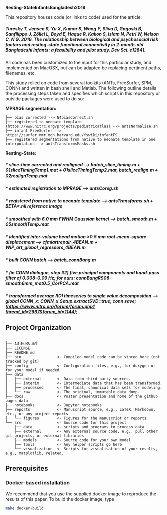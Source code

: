 **Resting-StateInfantsBangladesh2019**

This repository houses code (or links to code) used for the article:

##### *Turesky T, Jensen S, Yu X, Kumar S, Wang Y, Sliva D, Gagoski B, Sanfilippo J, Zöllei L, Boyd E, Haque R, Kakon S, Islam N, Petri W, Nelson C, N G. 2019. The relationship between biological and psychosocial risk factors and resting-state functional connectivity in 2-month-old Bangladeshi infants: a feasibility and pilot study. Dev Sci. e12841.*


All code has been customized to the input for this particular study, and implemented on MacOSX, but can be adapted be replacing pertinent paths, filenames, etc. 

This study relied on code from several toolkits (ANTs, FreeSurfer, SPM, CONN) and written in bash shell and Matlab. The following outline details the processing steps taken and specifies which scripts in this repository or outside packages were used to do so:
  
  
**MPRAGE segmentation:** 

    
    ├── bias corrected --> N4biasCorrect.sh
    ├── registered to neonate template (https://www.nitrc.org/projects/pediatricatlas) --> antsNormalize.sh
    ├── infant FreeSurfer --> https://surfer.nmr.mgh.harvard.edu/fswiki/infantFS 
    ├── registered segmentations from native to neonate template in one interpolation --> antsTransformsMasks.sh
  
    
**Resting-State:** 
##### * slice-time corrected and realigned --> batch_slice_timing.m + 01sliceTimingTemp1.mat + 01sliceTimingTemp2.mat, batch_realign.m + 02realignTemp.mat
##### * estimated registration to MPRAGE --> antsCoreg.sh 
##### * registered from native to neonate template --> antsTransforms.sh + BETA*.nii reference image 
##### * smoothed with 6.0 mm FWHM Gaussian kernel --> batch_smooth.m + 05smoothTemp.mat
##### * identified inter-volume head motion ≥0.5 mm root‐mean‐square displacement --> cfmiartrepair_4BEAN.m + WIP_art_global_regressors_4BEAN.m
##### * built CONN batch --> batch_connBang.m
##### * (in CONN dialogue, step #2) five principal components and band‐pass filter of 0.008–0.09 Hz; for ours: connBangRS08-smooth6mm_mot0.5_CorPCA.mat
##### * transformed average ROI timeseries to single value decomposition --> global CONN_x; CONN_x.Setup.extractSVD=true; conn save; (https://www.nitrc.org/forum/forum.php?thread_id=2667&forum_id=1144);



## Project Organization

    .
    ├── AUTHORS.md
    ├── LICENSE
    ├── README.md
    ├── bin                <- Compiled model code can be stored here (not tracked by git)
    ├── config             <- Configuration files, e.g., for doxygen or for your model if needed
    ├── data
    │   ├── external       <- Data from third party sources.
    │   ├── interim        <- Intermediate data that has been transformed.
    │   ├── processed      <- The final, canonical data sets for modeling.
    │   └── raw            <- The original, immutable data dump.
    ├── docs               <- Poster presentation and home of the github pages data
    ├── notebooks          <- Jupyter notebooks
    ├── reports            <- Manuscript source, e.g., LaTeX, Markdown, etc., or any project reports
    │   └── figures        <- Figures for the manuscript or reports
    └── src                <- Source code for this project
        ├── data           <- scripts and programs to process data
        ├── external       <- Any external source code, e.g., pull other git projects, or external libraries
        ├── models         <- Source code for your own model
        ├── tools          <- Any helper scripts go here
        └── visualization  <- Scripts for visualisation of your results, e.g., matplotlib, related.

## Prerequisites

### Docker-based installation

We recommend that you use the supplied docker image to reproduce the results of this paper.
To build the docker image, type
```bash
make docker-build
```
